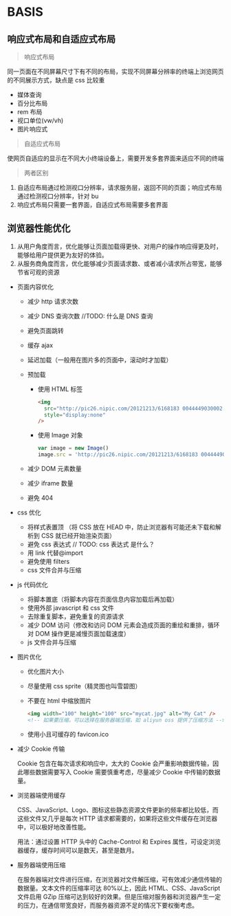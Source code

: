 # BASIS

## 响应式布局和自适应式布局

> 响应式布局

同一页面在不同屏幕尺寸下有不同的布局，实现不同屏幕分辨率的终端上浏览网页的不同展示方式，缺点是 css 比较重

- 媒体查询
- 百分比布局
- rem 布局
- 视口单位(vw/vh)
- 图片响应式

> 自适应式布局

使网页自适应的显示在不同大小终端设备上，需要开发多套界面来适应不同的终端

> 两者区别

1. 自适应布局通过检测视口分辨率，请求服务层，返回不同的页面；响应式布局通过检测视口分辨率，针对 bu
2. 响应式布局只需要一套界面，自适应式布局需要多套界面

## 浏览器性能优化

1. 从用户角度而言，优化能够让页面加载得更快、对用户的操作响应得更及时，能够给用户提供更为友好的体验。
2. 从服务商角度而言，优化能够减少页面请求数、或者减小请求所占带宽，能够节省可观的资源

- 页面内容优化

  - 减少 http 请求次数
  - 减少 DNS 查询次数 //TODO: 什么是 DNS 查询
  - 避免页面跳转
  - 缓存 ajax
  - 延迟加载（一般用在图片多的页面中，滚动时才加载）
  - 预加载

    - 使用 HTML 标签

      ```html
      <img
        src="http://pic26.nipic.com/20121213/6168183 0044449030002.jpg"
        style="display:none"
      />
      ```

    - 使用 Image 对象

      ```js
      var image = new Image()
      image.src = 'http://pic26.nipic.com/20121213/6168183 004444903000 2.jpg'
      ```

  - 减少 DOM 元素数量
  - 减少 iframe 数量
  - 避免 404

- css 优化

  - 将样式表置顶 （将 CSS 放在 HEAD 中，防止浏览器有可能还未下载和解析到 CSS 就已经开始渲染页面）
  - 避免 css 表达式 // TODO: css 表达式 是什么？
  - 用 link 代替@import
  - 避免使用 filters
  - css 文件合并与压缩

- js 代码优化

  - 将脚本置底（将脚本内容在页面信息内容加载后再加载）
  - 使用外部 javascript 和 css 文件
  - 去除重复脚本，避免重复的资源请求
  - 减少 DOM 访问（修改和访问 DOM 元素会造成页面的重绘和重排，循环对 DOM 操作更是减慢页面加载速度）
  - js 文件合并与压缩

- 图片优化

  - 优化图片大小
  - 尽量使用 css sprite（精灵图也叫雪碧图）
  - 不要在 html 中缩放图片

    ```html
    <img width="100" height="100" src="mycat.jpg" alt="My Cat" />
    <!-- 如果要压缩，可以选择在服务器端压缩，如 aliyun oss 提供了压缩方法 -->
    ```

  - 使用小且可缓存的 favicon.ico

- 减少 Cookie 传输

  Cookie 包含在每次请求和响应中，太大的 Cookie 会严重影响数据传输，因此哪些数据需要写入 Cookie 需要慎重考虑，尽量减少 Cookie 中传输的数据量。

- 浏览器端使用缓存

  CSS、JavaScript、Logo、图标这些静态资源文件更新的频率都比较低，而这些文件又几乎是每次 HTTP 请求都需要的，如果将这些文件缓存在浏览器中，可以极好地改善性能。

  用法：通过设置 HTTP 头中的 Cache-Control 和 Expires 属性，可设定浏览器缓存，缓存时间可以是数天，甚至是数月。

- 服务器端使用压缩

  在服务器端对文件进行压缩，在浏览器对文件解压缩，可有效减少通信传输的数据量。文本文件的压缩率可达 80%以上，因此 HTML、CSS、JavaScript 文件启用 GZip 压缩可达到较好的效果。但是压缩对服务器和浏览器产生一定的压力，在通信带宽良好，而服务器资源不足的情况下要权衡考虑。

